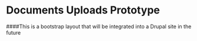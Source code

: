 # Documents Uploads Prototype

####This is a bootstrap layout that will be integrated into a Drupal site in the future

